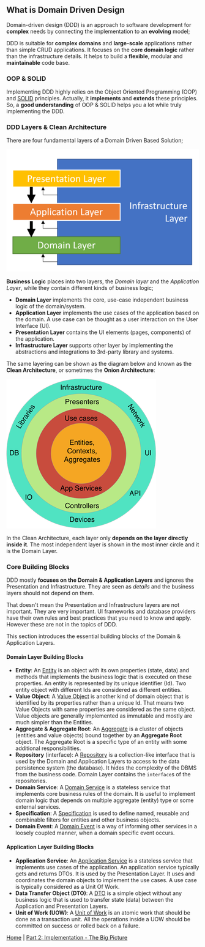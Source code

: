 ## What is Domain Driven Design

Domain-driven design (DDD) is an approach to software development for **complex** needs by connecting the implementation to an **evolving** model;

DDD is suitable for **complex domains** and **large-scale** applications rather than simple CRUD applications. It focuses on the **core domain logic** rather than the infrastructure details. It helps to build a **flexible**, modular and **maintainable** code base.

### OOP & SOLID

Implementing DDD highly relies on the Object Oriented Programming (OOP) and [SOLID](https://en.wikipedia.org/wiki/SOLID) principles. Actually, it **implements** and **extends** these principles. So, a **good understanding** of OOP & SOLID helps you a lot while truly implementing the DDD.

### DDD Layers & Clean Architecture

There are four fundamental layers of a Domain Driven Based Solution;

![domain-driven-design-layers](images/domain-driven-design-layers.png)

**Business Logic** places into two layers, the *Domain layer* and the *Application Layer*, while they contain different kinds of business logic;

* **Domain Layer** implements the core, use-case independent business logic of the domain/system.
* **Application Layer** implements the use cases of the application based on the domain. A use case can be thought as a user interaction on the User Interface (UI).
* **Presentation Layer** contains the UI elements (pages, components) of the application.
* **Infrastructure Layer** supports other layer by implementing the abstractions and integrations to 3rd-party library and systems.

The same layering can be shown as the diagram below and known as the **Clean Architecture**, or sometimes the **Onion Architecture**:

![domain-driven-design-clean-architecture](images/domain-driven-design-clean-architecture.png)

In the Clean Architecture, each layer only **depends on the layer directly inside it**. The most independent layer is shown in the most inner circle and it is the Domain Layer.

### Core Building Blocks

DDD mostly **focuses on the Domain & Application Layers** and ignores the Presentation and Infrastructure. They are seen as *details* and the business layers should not depend on them.

That doesn't mean the Presentation and Infrastructure layers are not important. They are very important. UI frameworks and database providers have their own rules and best practices that you need to know and apply. However these are not in the topics of DDD.

This section introduces the essential building blocks of the Domain & Application Layers.

#### Domain Layer Building Blocks

* **Entity**: An [Entity](https://docs.abp.io/en/abp/latest/Entities) is an object with its own properties (state, data) and methods that implements the business logic that is executed on these properties. An entity is represented by its unique identifier (Id). Two entity object with different Ids are considered as different entities.
* **Value Object**: A [Value Object](https://docs.abp.io/en/abp/latest/Value-Objects) is another kind of domain object that is identified by its properties rather than a unique Id. That means two Value Objects with same properties are considered as the same object. Value objects are generally implemented as immutable and mostly are much simpler than the Entities.
* **Aggregate & Aggregate Root**: An [Aggregate](https://docs.abp.io/en/abp/latest/Entities) is a cluster of objects (entities and value objects) bound together by an **Aggregate Root** object. The Aggregate Root is a specific type of an entity with some additional responsibilities.
* **Repository** (interface): A [Repository](https://docs.abp.io/en/abp/latest/Repositories) is a collection-like interface that is used by the Domain and Application Layers to access to the data persistence system (the database). It hides the complexity of the DBMS from the business code. Domain Layer contains the `interface`s of the repositories.
* **Domain Service**: A [Domain Service](https://docs.abp.io/en/abp/latest/Domain-Services) is a stateless service that implements core business rules of the domain. It is useful to implement domain logic that depends on multiple aggregate (entity) type or some external services.
* **Specification**: A [Specification](https://docs.abp.io/en/abp/latest/Specifications) is used to define named, reusable and combinable filters for entities and other business objects.
* **Domain Event**: A [Domain Event](https://docs.abp.io/en/abp/latest/Event-Bus) is a way of informing other services in a loosely coupled manner, when a domain specific event occurs.

#### Application Layer Building Blocks

* **Application Service**: An [Application Service](https://docs.abp.io/en/abp/latest/Application-Services) is a stateless service that implements use cases of the application. An application service typically gets and returns DTOs. It is used by the Presentation Layer. It uses and coordinates the domain objects to implement the use cases. A use case is typically considered as a Unit Of Work.
* **Data Transfer Object (DTO)**: A [DTO](https://docs.abp.io/en/abp/latest/Data-Transfer-Objects) is a simple object without any business logic that is used to transfer state (data) between the Application and Presentation Layers.
* **Unit of Work (UOW)**: A [Unit of Work](https://docs.abp.io/en/abp/latest/Unit-Of-Work) is an atomic work that should be done as a transaction unit. All the operations inside a UOW should be committed on success or rolled back on a failure.

[Home](../../README.md) | [Part 2: Implementation - The Big Picture](../part2/part2-Implementation-The-Big-Picture.md)

